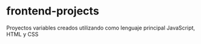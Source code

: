 # frontend-projects
Proyectos variables creados utilizando como lenguaje principal JavaScript, HTML y CSS
